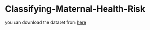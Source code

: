 # Classifying-Maternal-Health-Risk

you can download the dataset from [here](https://archive.ics.uci.edu/ml/datasets/Maternal+Health+Risk+Data+Set)
